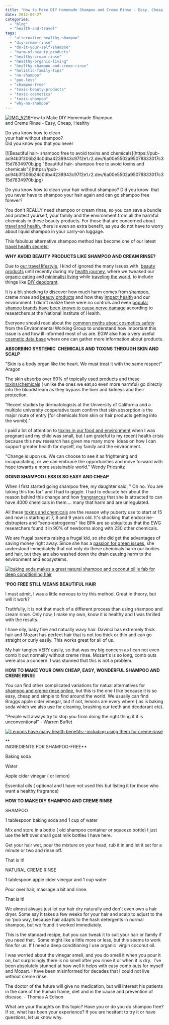 ```yaml
---
title: "How to Make DIY Homemade Shampoo and Creme Rinse - Easy, Cheap, Healthy"
date: 2012-09-27
categories: 
  - "blog"
  - "health-and-travel"
tags: 
  - "alternative-healthy-shampoo"
  - "diy-creme-rinse"
  - "do-it-your-self-shampoo"
  - "harm-of-beauty-products"
  - "healthy-cream-rinse"
  - "healthy-organic-living"
  - "healthy-shampoo-and-creme-rinse"
  - "holistic-family-tips"
  - "no-shampoo"
  - "poo-less"
  - "shampoo-free"
  - "toxic-beauty-products"
  - "toxic-cosmetics"
  - "toxic-shampoo"
  - "why-no-shampoo"
---
```


[![IMG_5216](https://pub-ac94b3f306b24c0dba4238943c97f2e1.r2.dev/6a00e5502a950788330177443b0842970d.jpg "IMG_5216")](https://pub-ac94b3f306b24c0dba4238943c97f2e1.r2.dev/6a00e5502a950788330177443b0842970d.jpg)How to Make DIY Homemade Shampoo  
and Creme Rinse - Easy, Cheap, Healthy  
  
Do you know how to clean  
your hair without shampoo?  
Did you know you that you never

<!--more--> [![Beautiful hair- shampoo free to avoid toxins and chemicals](https://pub-ac94b3f306b24c0dba4238943c97f2e1.r2.dev/6a00e5502a95078833017c315d7834970b.jpg "Beautiful hair- shampoo free to avoid toxins and chemicals")](https://pub-ac94b3f306b24c0dba4238943c97f2e1.r2.dev/6a00e5502a95078833017c315d7834970b.jpg)

Do you know how to clean your hair without shampoo? Did you know  that you never have to shampoo your hair again and can go shampoo free forever?  
  
You don't REALLY need shampoo or cream rinse, so you can save a bundle and protect yourself, your family and the environment from all the harmful chemicals in these beauty products. For those that are concerned about [travel and health](http://soultravelers3new.local/2012/06/healthy-food-and-travel.html "travel and health"), there is even an extra benefit, as you do not have to worry about liquid shampoo in your carry-on luggage.  
  
This fabulous alternative shampoo method has become one of our latest [travel health secrets!](http://soultravelers3new.local/2011/09/travel-health-secrets-for-long-term-digital-nomads.html "travel health secrets")  
  
**WHY AVOID BEAUTY PRODUCTS LIKE SHAMPOO AND CREAM RINSE?**  
  
Due to [our travel lifestyle](http://soultravelers3new.local/2011/07/what-our-nomadic-travel-lifestyle-looks-like-family-fun.html "our travel lifestyle"), I kind of ignored the many issues with  [beauty products](http://www.discoverhealthandwealth.com/toxic-ingredients.html "toxic shampoo ingredients") until recently during my [health journey](http://soultravelers3new.local/health-and-travel/ "health journey links for better health"), where we tweaked our [organic eating](http://soultravelers3new.local/2012/04/health-organic-raw-foods-and-travel.html "organic eating raw food") and [minimalist living](http://soultravelers3new.local/2011/08/minimalist-living-family-travel-lifestyle-books.html "minimalist living and travel") while [traveling the world](http://soultravelers3new.local/2012/01/amazing-family-world-tour.html "traveling the world as a family RTW"), to include things like [DIY deodorant](http://soultravelers3new.local/2012/09/how-to-make-diy-homemade-deodorant-easy-cheap-healthy.html "DIY deodorant").  
  
It is a bit shocking to discover how much harm comes from [shampoo](http://www.livestrong.com/article/160204-harmful-chemicals-in-shampoos/ "toxic shampoo"), creme rinse and [beauty products](http://www.naturalcosmeticnews.com/toxic-products/list-of-15-toxic-chemicals-to-avoid-in-personal-care-products/ "toxins in beauty products ") and how they [impact health](http://www.huffingtonpost.com/2010/07/22/toxic-chemicals-in-beauty_n_639418.html#s111546&title=Phthalates_and_bisphenol "toxic chemicals in beauty products harms health") and our environment. I didn't realize there were no controls and even [popular shamoo brands have been known to cause nerve damage](http://www.naturalnews.com/003210_personal_care_products_shampoos.html "shampoo causes nerve damage") according to researchers at the National Institute of Health.  
  
Everyone should read about the [common myths about cosmetics safety](http://www.ewg.org/skindeep/myths-on-cosmetics-safety/ "myths about cosmetic safety") from the Environmental Working Group to understand how important this issue is and how ill informed most of us are. EGW also has a very useful [cosmetic data base](http://www.ewg.org/skindeep/ "cosmetic data base skin deep ") where one can gather more information about products.  
  
**ABSORBING SYSTEMIC  CHEMICALS AND TOXINS THROUGH SKIN AND SCALP**  
  
"Skin is a body organ like the heart. We must treat it with the same respect" Aragon  
  
The skin absorbs over 60% of topically used products and these [toxins/chemicals](http://cincovidas.com/toxic-alert-skin-can-absorb-what-we-apply-to-it%E2%80%94including-cosmetic-chemicals/ "toxins and chemicals in beauty products absorbed by skin") ( unlike the ones we eat,so even more harmful) go directly into the bloodstream as they bypass the liver and kidneys and their protection.  
  
“Recent studies by dermatologists at the University of California and a multiple university cooperative team confirm that skin absorption is the major route of entry \[for chemicals from skin or hair products getting into the womb\].”  
  
I paid a lot of attention to [toxins in our food and environment](http://www.amazon.com/Poisoned-Profit-Chronically-Ill-With-information/dp/1603582568/ref=pd_sim_b_33 "toxins in our food and environment") when I was pregnant and my child was small, but I am grateful to my recent health crisis because this new research has given me many more  ideas on how I can support greater health for myself, my family and the environment.  
  
"Change is upon us. We can choose to see it as frightening and incapacitating, or we can embrace the opportunities and move forward with hope towards a more sustainable world." Wendy Priesnitz  
  
  
**GOING SHAMPOO LESS IS SO EASY AND CHEAP**  
  
When I first started going shampoo free, my daughter said, " Oh no. You are taking this too far" and I had to giggle. I had to educate her about the reason behind this change and how [frangrances](http://safecosmetics.org/article.php?id=644 "toxins in fragrances") that she is attracted to can have 4000 chemicals in them.... many that harm and are unregulated.  
  
All these [toxins and chemicals](http://articles.mercola.com/sites/articles/archive/2012/04/16/early-precocious-puberty.aspx "toxins affect early puberty") are the reason why puberty use to start at 15 and now is starting at 7, 8 and 9 years old. It's shocking that endocrine-distrupters and "xeno-estrogenns" like BPA are so ubiquitous that the EWG researchers found it in 90% of newborns along with 230 other chemicals.  
  
We are frugal parents raising a frugal kid, so she did get the advantages of saving money right away. Since she has a [passion for green issues](http://soultravelers3new.local/2012/04/environmental-education-world-school-kid.html "kid with passion for green environmental issues"), she understood immediately that not only do these chemicals harm our bodies and hair, but they are also washed down the drain causing harm to the environment and ecosystems.  
  
[![baking soda makes a great natural shampoo and coconut oil is fab for deep conditioning hair ](https://pub-ac94b3f306b24c0dba4238943c97f2e1.r2.dev/6a00e5502a95078833017c322a8e47970b.jpg "baking soda makes a great natural shampoo and coconut oil is fab for deep conditioning hair ")](https://pub-ac94b3f306b24c0dba4238943c97f2e1.r2.dev/6a00e5502a95078833017c322a8e47970b.jpg)  
  
  
**'POO FREE STILL MEANS BEAUTIFUL HAIR**  
  
I must admit, I was a little nervous to try this method. Great in theory, but will it work?  
  
Truthfully, it is not that much of a different process than using shampoo and cream rinse. Only now, I make my own, know it is healthy and I was thrilled with the results.  
  
I have oily, baby fine and natually wavy hair. Davinci has extremely thick hair and Mozart has perfect hair that is not too thick or thin and can go straight or curly easily. This works great for all of us.  
  
My hair tangles VERY easily, so that was my big concern as I can not even comb it out normally without creme rinse. Mozart's is so long, comb outs were also a concern. I was stunned that this is not a problem.  
  
  
**HOW TO MAKE YOUR OWN CHEAP, EASY, WONDERFUL SHAMPOO AND CREME RINSE**  
  
You can find other complicated variations for natual alternatives for [shampoo and creme rinse online,](http://www.onegoodthingbyjillee.com/2012/03/homemade-coconut-milk-shampoo.html "shampoo natural diy") but this is the one I like because it is so easy, cheap and simple to find around the world. We usually can find Braggs apple cider vinegar, but if not, lemons are every where ( as is baking soda which we also use for cleaning, brushing our teeth and deodorant etc).  
  
"People will always try to stop you from doing the right thing if it is unconventional" - Warren Buffet  
  
[](https://pub-ac94b3f306b24c0dba4238943c97f2e1.r2.dev/6a00e5502a95078833017d3c5a3402970c-1024x768-1.jpg)[![Lemons have many health benefits--including using them for creme rinse](https://pub-ac94b3f306b24c0dba4238943c97f2e1.r2.dev/6a00e5502a95078833017d3c5a3402970c.jpg "Lemons have many health benefits--including using them for creme rinse")](https://pub-ac94b3f306b24c0dba4238943c97f2e1.r2.dev/6a00e5502a95078833017d3c5a3402970c-1024x768-1.jpg)  
  
  
**  
INGREDIENTS FOR SHAMPOO-FREE**  
  
Baking soda  
  
Water  
  
Apple cider vinegar ( or lemon)  
  
Essential oils ( optional and I have not used this but listing it for those who want a healthy fragrance)  
  
**HOW TO MAKE DIY SHAMPOO AND CREME RINSE**  
  
SHAMPOO  
  
1 tablespoon baking soda and 1 cup of water  
  
Mix and store in a bottle ( old shampoo container or squeeze bottle) I just use the left over small goat milk bottles I have here.  
  
Get your hair wet, pour the mixture on your head, rub it in and let it set for a minute or two and rinse off.  
  
That is it!  
  
NATURAL CREME RINSE  
  
1 tablespoon apple cider vinegar and 1 cup water  
  
Pour over hair, massage a bit and rinse.  
  
That is it!  
  
We almost always just let our hair dry naturally and don't even own a hair dryer. Some say it takes a few weeks for your hair and scalp to adjust to the no 'poo way, because hair adapts to the hash detergents in normal shampoo, but we found it worked immediately.  
  
This is the standard recipe, but you can tweak it to suit your hair or family if you need that.  Some might like a little more or less, but this seems to work fine for us. If I need a deep conditioning I use organic  virgin coconut oil.  
  
I was worried about the vinegar smell, and you do smell it when you pour it on, but surprisingly there is no smell after you rinse it or when it is dry.  I've been absolutely stunned at how well it helps with easy comb outs for myself and Mozart. I have been misinformed for decades that I could not live without creme rinse.  
  
The doctor of the future will give no medication, but will interest his patients in the care of the human frame, diet and in the cause and prevention of disease. - Thomas A Edison  
  
  
What are your thoughts on this topic? Have you or do you do shampoo free? If so, what has been your experience? If you are hesitant to try it or have questions, let us know why.
